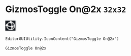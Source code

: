 # GizmosToggle On@2x `32x32`
<img src="/img/GizmosToggle%20On.png" width=32 height=32>

``` CSharp
EditorGUIUtility.IconContent("GizmosToggle On@2x")
```
```
GizmosToggle On@2x
```
